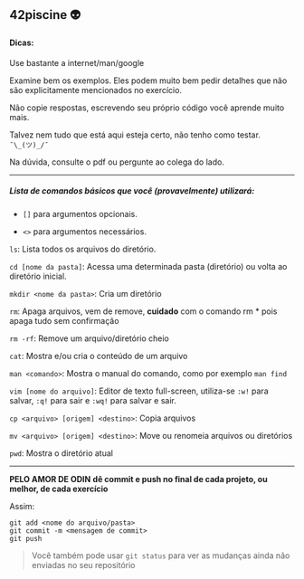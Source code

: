 ## 42piscine :alien:



####   Dicas:
Use bastante a internet/man/google

Examine bem os exemplos. Eles podem muito bem pedir detalhes que não são explicitamente mencionados no exercício.

Não copie respostas, escrevendo seu próprio código você aprende muito mais.

Talvez nem tudo que está aqui esteja certo, não tenho como testar. `¯\_(ツ)_/¯`

Na dúvida, consulte o pdf ou pergunte ao colega do lado.

------------------------------------------

##### Lista de comandos básicos que você (provavelmente) utilizará:
 - `[]` para argumentos opcionais.

 - `<>` para argumentos necessários.

`ls`: Lista todos os arquivos do diretório.

`cd [nome da pasta]`: Acessa uma determinada pasta (diretório) ou volta ao diretório inicial.

`mkdir <nome da pasta>`: Cria um diretório

`rm`: Apaga arquivos, vem de remove, __cuidado__ com o comando rm * pois apaga tudo sem confirmação

`rm -rf`: Remove um arquivo/diretório cheio

`cat`: Mostra e/ou cria o conteúdo de um arquivo

`man <comando>`: Mostra o manual do comando, como por exemplo `man find`

`vim [nome do arquivo]`: Editor de texto full-screen, utiliza-se `:w!` para salvar, `:q!` para sair e `:wq!` para salvar e sair.

`cp <arquivo> [origem] <destino>`: Copia arquivos

`mv <arquivo> [origem] <destino>`: Move ou renomeia arquivos ou diretórios

`pwd`: Mostra o diretório atual

------------------------------------------

__PELO AMOR DE ODIN__
__dê commit e push no final de cada projeto, ou melhor, de cada exercício__

Assim:
```
git add <nome do arquivo/pasta>
git commit -m <mensagem de commit>
git push
```
> Você também pode usar `git status` para ver as mudanças ainda não enviadas no seu repositório
